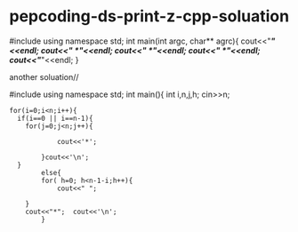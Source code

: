# pepcoding-ds-print-z-cpp-soluation

#include<iostream>
using namespace std;
int main(int argc, char** agrc){
    cout<<"*****"<<endl;
    cout<<"   *"<<endl;
    cout<<"  *"<<endl;
    cout<<" *"<<endl;
    cout<<"*****"<<endl;
}







another soluation// 


#include<iostream>
using namespace std;
int main(){
    int i,n,j,h;
    cin>>n;
    
    for(i=0;i<n;i++){
      if(i==0 || i==n-1){
        for(j=0;j<n;j++){
          
                cout<<'*';
                
            }cout<<'\n';
      }
            else{
            for( h=0; h<n-1-i;h++){
                cout<<" ";
                
        }      
        cout<<"*";  cout<<'\n'; 
            }
